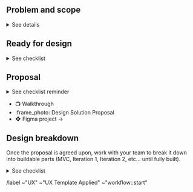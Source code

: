 <!--The purpose of this issue template is to ensure that Product Designers have all the information they need BEFORE starting design (workflow::ready for design). Product Designers should collaborate with the team members requesting design work to ensure the request is fully thought through and that all necessary details to meet users' needs are included.

For example:

- Who's the user? 
- What are they trying to accomplish?
- Why do they need this?, etc.-->

## Problem and scope

<!--To be filled out by designer in collaboration with requestor (if different from team counterparts), PM and Engineering counterparts-->

<details>
<summary>See details</summary>

### What is the problem to solve?

`{ Add a brief description about the problem to solve for }`

### Who is the design solution for?

`{ Add persona and/or job performer }`

### What is the [Job](https://handbook.gitlab.com/handbook/product/ux/jobs-to-be-done/#main-job-what-is-the-job-performer-trying-to-get-done) this user is trying to achieve?

- ...

### What [outcomes](https://handbook.gitlab.com/handbook/product/ux/jobs-to-be-done/outcome-driven-innovation-pilot/topics-and-definitions/#outcomes) is this design solution helping them achieve?

If you have measured Outcome data, put that in the table. If not, delete the table and add the Outcomes to be designed for in a bulleted list.

| Outcome Statement | Importance | Satisfaction | Overall Score |
|-------------------|------------|--------------|---------------|
| `{ e.g. Minimize the time it takes for users to navigate to the desired section of the application. }` | `5` | `1` | `9` |


### What are the requirements necessary to solve for this problem and Outcomes?

`{ Create a bulleted list of everything that will need to be addressed in the holistic Design Vision in order to fully solve for the problem and Outcomes. Work with your counterparts to define this list. Keep it solution agnostic and try to understand any technical constraints that each requirement may imply. Only remove a requirement due to a technical constraint if it's not technically feasible to build within a reasonable amount of time (1-3 milestones is reasonable, anything longer than that you'll have to decide as a team how important it is to keep it in scope or address it in parallel in later iterations). }`

* ...
* ...
* ...

### What supporting research or customer validation do we have?

- `{ Add links to any supporting research and related problem validation issues }`

### What is the timeline?

`{ Add milestone or link to planning issue that clarifies when the design must be ready for the Build phase by }`

### What are the technical constraints?

`{ `:warning:` This is to understand initial constraints in which the design solution needs to work within, NOT whether the solution can be implemented in a given milestone.`

``Once the Product Designer has come up with a holistic Design Vision, or an ideal state for solving the problem, they should collaborate with their team members and engineers to continue the technical feasibility discussion during ``~"workflow::planning breakdown"``. }``

- `{ e.g. All visualization must use [eCharts](https://echarts.apache.org/examples/en/index.html#chart-type-line) }`
- `{ e.g. Data prior to 2024-10-10 will not be available }`
- `{ e.g. Solution will only be visible to Maintainer roles }`

### In what parts of GitLab will this solution be available?

Plans:

* [ ] Free
* [ ] Premium
* [ ] Ultimate

Instances:

* [ ] Self-managed
* [ ] Dedicated
* [ ] GitLab.com

Levels:

* [ ] Instance
* [ ] Group
* [ ] Project

### How will we know if the solution is successful?

`{ If you don't have measured Outcome data to measure against, what other success metrics can we use? Otherwise you can reference the Outcomes table above (your goal is to beat the previous Outcome measurements Satisfaction numbers with this new design). }`

</details>

## Ready for design

<details>
<summary>See checklist</summary>

<!--*** Note for Product Designer:
- Do not begin designing until you are confident you have everything you need to begin designing.
- Do not default to designing a small MVC first. Instead, think about the ideal solution / holistic Design Vision first.-->

* [ ] The problem has been defined and is well understood
* [ ] Who the design solution is for has been defined
* [ ] User goals and outcomes have been defined
* [ ] Supporting research has been reviewed and linked
* [ ] The product requirements have been defined, and the scope has been agreed upon
* [ ] Success metrics have been defined and agreed upon
* [ ] I, as the Product Designer, believe I have all the information I need to begin creating a design solution
* [ ] Move this issue to \~"workflow::ready for design" or ~"workflow::design" :tada:
* [ ] (Optional) Help improve this issue template, [view feedback issue](https://gitlab.com/gitlab-org/gitlab/-/issues/519682) 

</details>

## Proposal

<details>
<summary>See checklist reminder</summary>

* [ ] Follow the [Product design process](https://handbook.gitlab.com/handbook/product/ux/product-designer/#ideate-and-iterate)
* [ ] [Start with a long-term vision](https://handbook.gitlab.com/handbook/values/#start-with-a-long-term-vision)
* [ ] Remember to link your video walkthrough, prototypes, Figma project

</details>

- :tv: Walkthrough
- :frame_photo: Design Solution Proposal
- ❖ Figma project →

## Design breakdown

Once the proposal is agreed upon, work with your team to break it down into buildable parts (MVC, Iteration 1, Iteration 2, etc... until fully built).

<details>
<summary>See checklist</summary>

* [ ] Design Vision broken down into MVC and follow-up iterations based on their ability to stand alone and provide value to the user
* [ ] Create MVC and other necessary Iteration 1, Iteration 2... issues and add them as Linked items to this issue
  * [ ] Include all necessary requirements, and specs needed to create the designs for each broken down issue

</details>

/label ~"UX" ~"UX Template Applied" ~"workflow::start"